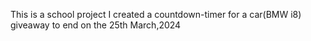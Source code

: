 This is a school project
I created a countdown-timer for a car(BMW i8) giveaway to end on the 25th March,2024
